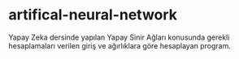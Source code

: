 # artifical-neural-network
Yapay Zeka dersinde yapılan Yapay Sinir Ağları konusunda gerekli hesaplamaları verilen giriş ve ağırlıklara göre hesaplayan program.
